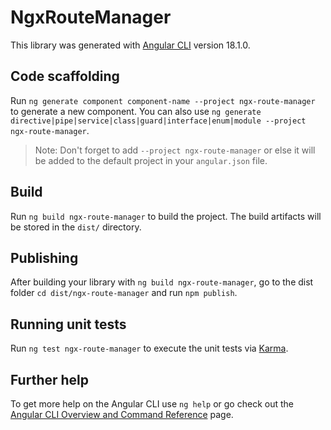 # NgxRouteManager

This library was generated with [Angular CLI](https://github.com/angular/angular-cli) version 18.1.0.

## Code scaffolding

Run `ng generate component component-name --project ngx-route-manager` to generate a new component. You can also use `ng generate directive|pipe|service|class|guard|interface|enum|module --project ngx-route-manager`.
> Note: Don't forget to add `--project ngx-route-manager` or else it will be added to the default project in your `angular.json` file. 

## Build

Run `ng build ngx-route-manager` to build the project. The build artifacts will be stored in the `dist/` directory.

## Publishing

After building your library with `ng build ngx-route-manager`, go to the dist folder `cd dist/ngx-route-manager` and run `npm publish`.

## Running unit tests

Run `ng test ngx-route-manager` to execute the unit tests via [Karma](https://karma-runner.github.io).

## Further help

To get more help on the Angular CLI use `ng help` or go check out the [Angular CLI Overview and Command Reference](https://angular.dev/tools/cli) page.
